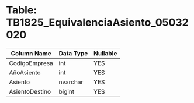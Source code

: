 # Table: TB1825_EquivalenciaAsiento_05032020

| Column Name | Data Type | Nullable |
|-------------|-----------|----------|
| CodigoEmpresa | int | YES |
| AñoAsiento | int | YES |
| Asiento | nvarchar | YES |
| AsientoDestino | bigint | YES |
